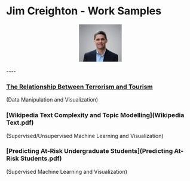 # Jim Creighton - Work Samples
<p align="center">
  <img src="Jim%20Creighton.jpg" height="100px"/>
</p>
----

### [The Relationship Between Terrorism and Tourism](Terrorism_Tourism_Final_Report.pdf)  
(Data Manipulation and Visualization)  
  
### [Wikipedia Text Complexity and Topic Modelling](Wikipedia Text.pdf)  
(Supervised/Unsupervised Machine Learning and Visualization)  
  
### [Predicting At-Risk Undergraduate Students](Predicting At-Risk Students.pdf)  
(Supervised Machine Learning and Visualization)  
